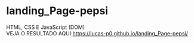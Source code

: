 # landing_Page-pepsi
HTML, CSS E JavaScript (DOM) <br/>
VEJA O RESULTADO AQUI:https://lucas-p0.github.io/landing_Page-pepsi/
